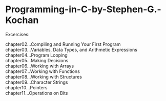 # Programming-in-C-by-Stephen-G.-Kochan
Excercises:

chapter02...Compiling and Running Your First Program  
chapter03...Variables, Data Types, and Arithmetic Expressions  
chapter04...Program Looping  
chapter05...Making Decisions  
chapter06...Working with Arrays  
chapter07...Working with Functions  
chapter08...Working with Structures  
chapter09...Character Strings  
chapter10...Pointers  
chapter11...Operations on Bits  


